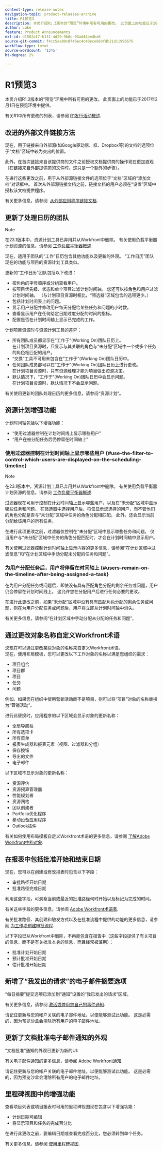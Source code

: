 ```yaml
---
content-type: release-notes
navigation-topic: product-releases-archive
title: R1预览3
description: 本页介绍R1.3版本的“预览”环境中所有可用的更改。 此页面上的功能已于2017年2月1日在预览环境中提供。
author: Luke
feature: Product Announcements
exl-id: d1502a17-b131-4d29-9b0c-03ad44be4ba6
source-git-commit: f4cc5ae89c8746ec4c40ece88bfdb21dc1996575
workflow-type: tm+mt
source-wordcount: '1345'
ht-degree: 2%

---
```


# R1预览3

本页介绍R1.3版本的“预览”环境中所有可用的更改。 此页面上的功能已于2017年2月1日在预览环境中提供。

有关R1中所有更改的列表，请参阅 [R1发行活动概述](../../../../product-announcements/product-releases/quarterly-release-archive/r1-release-activity/r1-release-activity-overview.md). 

## 改进的外部文件链接方法

现在，用于链接来自外部源(如Google驱动器、框、Dropbox等)的文档的选项位于“文档”区域中较为突出的位置。 

此外，在首次链接来自该提供商的文件之前授权文档提供商的操作现在更加直观（在链接来自外部提供商的文件时，这只是一个额外的步骤）。

在进行这些更改之前，用于从外部源链接文件的选项位于“文档”区域的“添加文档”对话框中。 首次从外部源链接文档之前，链接文档的用户必须在“设置”区域中授权该文档提供程序。

有关更多信息，请参阅  [从外部应用程序链接文档](../../../../documents/adding-documents-to-workfront/link-documents-from-external-apps.md).

## 更新了处理日历的团队

>[!NOTE]
>
>在23.1版本中，资源计划工具已弃用并从Workfront中删除。 有关使用负载平衡器计划资源的信息，请参阅 [工作负载平衡器概述](../../../../resource-mgmt/workload-balancer/overview-workload-balancer.md).

现在，适用于团队的“工作”日历包含其他功能以及更新的外观。 “工作日历”团队现在的功能与项目的资源计划工具类似。

更新的“工作日历”团队包括以下改进：

* 按角色的字母顺序或分组查看用户。
* 按项目优先级、状态和单个项目过滤计划时间轴。 您还可以按角色和用户过滤计划时间轴。 （与计划项目资源时相比，“筛选器”区域包含的选项更少。）
* 包括计划时间表上的问题。
* 显示用户分配并修改用户每天分配给某些任务和问题的小时数。
* 查看显示用户在任何给定日期过度分配的时间的指标。
* 配置是否在计划时间轴上显示已完成的工作。

计划项目资源时与资源计划工具的差异：

* 所有团队成员都显示在“工作于”(Working On)团队日历上。\
   在计划项目资源时，只显示与其关联的角色与“未分配”区域中一个或多个任务的角色相匹配的用户。
* “交换”工具不可用未包含在“工作于”(Working On)团队日历中。
* 任何团队成员都可以在“工作于”(Working On)团队日历上进行更改。\
   在计划项目资源时，只有资源经理才能为项目做出资源决策。
* 默认情况下，“工作于”(Working On)团队日历中会显示问题。\
   在计划项目资源时，默认情况下不会显示问题。

有关使用更新的团队处理日历的更多信息，请参阅“资源计划”。

## 资源计划增强功能

计划时间轴包括以下增强功能：

* “使用过滤器控制在计划时间线上显示哪些用户”
* “用户在被分配任务后仍停留在时间轴上”

### 使用过滤器控制在计划时间轴上显示哪些用户 {#use-the-filter-to-control-which-users-are-displayed-on-the-scheduling-timeline}

>[!NOTE]
>
>在23.1版本中，资源计划工具已弃用并从Workfront中删除。 有关使用负载平衡器计划资源的信息，请参阅 [工作负载平衡器概述](../../../../resource-mgmt/workload-balancer/overview-workload-balancer.md).

过滤器现在可用于控制在计划时间轴上显示哪些用户，以及在“未分配”区域中显示哪些任务和问题。 在筛选器中选择用户后，将仅显示您选择的用户，而不管他们的角色分配是否与“未分配”区域中任务的角色分配相匹配。 此外，还会显示当前分配给该用户的所有任务。

在进行此项更改之前，过滤器仅控制在“未分配”区域中显示哪些任务和问题。 仅当用户与“未分配”区域中任务的角色分配匹配时，才会在计划时间轴中显示用户。

有关使用过滤器控制计划时间轴上显示内容的更多信息，请参阅“在计划区域中过滤信息”和“在计划区域中手动分配未分配的任务和问题”。

### 为用户分配任务后，用户将停留在时间轴上 {#users-remain-on-the-timeline-after-being-assigned-a-task}

在为用户分配任务或问题后，即使没有具有匹配角色分配的剩余任务或问题，用户仍会停留在计划时间线上。 这允许您在分配用户后进行任何必要的更改。

在进行此更改之前，如果“未分配”区域中没有具有匹配角色分配的剩余任务或问题，则在为用户分配任务或问题后，用户将立即从计划时间轴中消失。

有关更多信息，请参阅“在计划区域中手动分配未分配的任务和问题”。

## 通过更改对象名称自定义Workfront术语

您现在可以通过更改某些对象的名称来自定义Workfront术语。\
现在，使用布局模板，您可以更改以下工作对象的名称以满足您组织的需求：

* 项目组合
* 项目群
* 项目
* 任务
* 问题

例如，如果您在组织中使用营销活动而不是项目，则可以将“项目”对象的名称替换为“营销活动”。

进行此替换时，应用程序的以下区域会显示对象的更新名称：

* 全局导航栏
* 所有选项卡
* 所有菜单 
* 报表生成器和报表元素（视图、过滤器和分组）
* 保存按钮
* 导出的文件
* 电子邮件

以下区域不显示对象的更新名称：

* 资源评估
* 资源预算管理器
* 性能规划者
* 资源网格
* 团队创建者
* Portfolio优化程序 
* 移动设备应用程序
* Outlook插件

有关如何使用布局模板自定义Workfront术语的更多信息，请参阅 [了解Adobe Workfront中的对象](../../../../workfront-basics/navigate-workfront/workfront-navigation/understand-objects.md).

## 在报表中包括批准开始和结束日期

现在，您可以在创建或修改报表时包含以下字段：

* 审批路径开始日期
* 批准路径完成日期

利用这些字段，可洞察当前或最近的批准路径何时开始以及标记为完成的时间。

有关这些字段的更多信息，请参阅 [Adobe Workfront术语表](../../../../workfront-basics/navigate-workfront/workfront-navigation/workfront-terminology-glossary.md).

有关批准路径、其创建和触发方式以及在批准流程中提供的功能的更多信息，请参阅 [为工作项创建审批流程](../../../../administration-and-setup/customize-workfront/configure-approval-milestone-processes/create-approval-processes.md).

以下字段已从Workfront中删除，不再能包含在报告中（这些字段提供了有关项目的信息，而不是有关批准本身的信息，而且经常被滥用）：

* 批准计划开始日期
* 预计批准开始日期
* 估计批准开始日期

## 新增了“我发出的请求”的电子邮件摘要选项

“每日摘要”提交选项已添加到“通知”设置的“我已发出的请求”区域。

有关更多信息，请参阅 [激活或停用您自己的事件通知](../../../../workfront-basics/using-notifications/activate-or-deactivate-your-own-event-notifications.md).

请记住更新与您的帐户关联的电子邮件地址，以便能够测试此功能。 这是必需的，因为预览沙盒会清除所有用户的电子邮件地址。

## 更新了文档批准电子邮件通知的外观

“文档批准”通知的外观已更新为新的UI:

有关电子邮件通知的更多信息，请参阅 [Adobe Workfront通知](../../../../workfront-basics/using-notifications/wf-notifications.md).

请记住更新与您的帐户关联的电子邮件地址，以便能够测试此功能。 这是必需的，因为预览沙盒会清除所有用户的电子邮件地址。

## 里程碑视图中的增强功能

查看项目列表或项目报表时可用的里程碑视图现在包含以下增强功能：

* 计划日期可编辑
* 将显示项目和任务的完成百分比

在进行此更改之前，要编辑日期或查看完成百分比，您必须转到单个任务。

有关更多信息，请参阅 [使用里程碑视图](../../../../reports-and-dashboards/reports/reporting-elements/use-milestone-view.md).
